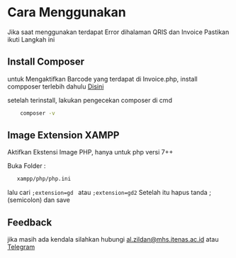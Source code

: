 
# Cara Menggunakan

Jika saat menggunakan terdapat Error dihalaman QRIS dan Invoice Pastikan ikuti Langkah ini 

## Install Composer

untuk Mengaktifkan Barcode yang terdapat di Invoice.php, install compposer terlebih dahulu [Disini](https://getcomposer.org/download/)

setelah terinstall, lakukan pengecekan composer di cmd

```bash
    composer -v
```



## Image Extension XAMPP

Aktifkan Ekstensi Image PHP, hanya untuk php versi 7++

Buka Folder : 
```bash
   xampp/php/php.ini
```
lalu cari
`;extension=gd ` atau `;extension=gd2`
Setelah itu hapus tanda ; (semicolon) dan save
## Feedback

jika masih ada kendala silahkan hubungi al.zildan@mhs.itenas.ac.id atau [Telegram](t.me/SingaporeTrades)

